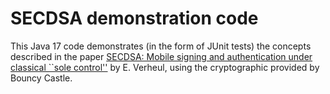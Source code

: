 # SECDSA demonstration code

This Java 17 code demonstrates (in the form of JUnit tests) the concepts described in the paper [SECDSA: Mobile signing and authentication under classical ``sole control''](https://eprint.iacr.org/2021/910) by E. Verheul, using the cryptographic provided by Bouncy Castle.